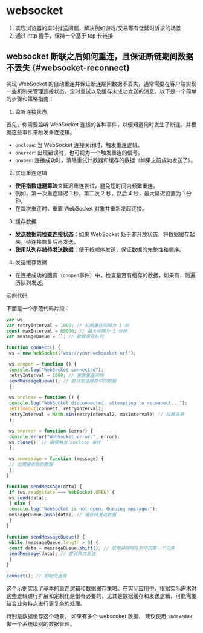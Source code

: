 # websocket

1. 实现浏览器的实时推送问题，解决例如游戏/交易等有低延时诉求的场景
2. 通过 http 握手，保持一个基于 tcp 长链接

## websocket 断联之后如何重连，且保证断链期间数据不丢失 {#websocket-reconnect}

实现 WebSocket 的自动重连并保证断连期间数据不丢失，通常需要在客户端实现一些机制来管理连接状态、定时重试以及缓存未成功发送的消息。以下是一个简单的步骤和策略指南：

 1. 监听连接状态

首先，你需要监听 WebSocket 连接的各种事件，以便知道何时发生了断连，并根据这些事件来触发重连逻辑。

* `onclose`: 当 WebSocket 连接关闭时，触发重连逻辑。
* `onerror`: 出现错误时，也可视为一个触发重连的信号。
* `onopen`: 连接成功时，清除重试计数器和缓存的数据（如果之前成功发送了）。

 2. 实现重连逻辑

* **使用指数退避算法**来延迟重连尝试，避免短时间内频繁重连。
* 例如，第一次重连延迟 1 秒，第二次 2 秒，然后 4 秒，最大延迟设置为 1 分钟。
* 在每次重连时，重置 WebSocket 对象并重新发起连接。

 3. 缓存数据

* **发送数据前检查连接状态**：如果 WebSocket 处于非开放状态，将数据缓存起来，待连接恢复后再发送。
* **使用队列存储待发送数据**：便于按顺序发送，保证数据的完整性和顺序。

 4. 发送缓存数据

* 在连接成功的回调（`onopen`事件）中，检查是否有缓存的数据，如果有，则遍历队列发送。

 示例代码

下面是一个示范代码片段：

```javascript
var ws;
var retryInterval = 1000; // 初始重连间隔为 1 秒
const maxInterval = 60000; // 最大间隔为 1 分钟
var messageQueue = []; // 数据缓存队列

function connect() {
 ws = new WebSocket("wss://your-websocket-url");

 ws.onopen = function () {
 console.log("WebSocket connected");
 retryInterval = 1000; // 重置重连间隔
 sendMessageQueue(); // 尝试发送缓存中的数据
 };

 ws.onclose = function () {
 console.log("WebSocket disconnected, attempting to reconnect...");
 setTimeout(connect, retryInterval);
 retryInterval = Math.min(retryInterval2, maxInterval); // 指数退避
 };

 ws.onerror = function (error) {
 console.error("WebSocket error:", error);
 ws.close(); // 确保触发 onclose 事件
 };

 ws.onmessage = function (message) {
 // 处理接收到的数据
 };
}

function sendMessage(data) {
 if (ws.readyState === WebSocket.OPEN) {
 ws.send(data);
 } else {
 console.log("WebSocket is not open. Queuing message.");
 messageQueue.push(data); // 缓存待发送数据
 }
}

function sendMessageQueue() {
 while (messageQueue.length > 0) {
 const data = messageQueue.shift(); // 获取并移除队列中的第一个元素
 sendMessage(data); // 尝试再次发送
 }
}

connect(); // 初始化连接
```

这个示例实现了基本的重连逻辑和数据缓存策略。在实际应用中，根据实际需求对这些逻辑进行扩展和定制化是很有必要的，尤其是数据缓存和发送逻辑，可能需要结合业务特点进行更复杂的处理。

特别是数据缓存这个场景， 如果有多个 webscoket 数据， 建议使用 `indexedDB` 做一个系统级别的数据管理。
